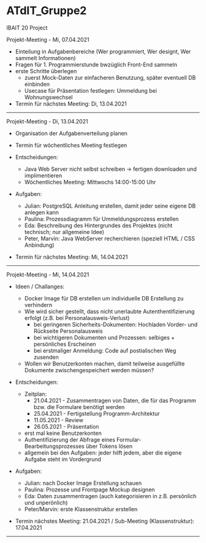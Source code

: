 # ATdIT_Gruppe2
IBAIT 20 Project


Projekt-Meeting - Mi, 07.04.2021

- Einteilung in Aufgabenbereiche (Wer programmiert, Wer designt, Wer sammelt Informationen)
- Fragen für 1. Programmierstunde bwzüglich Front-End sammeln
- erste Schritte überlegen
  - zuerst Mock-Daten zur einfacheren Benutzung, später eventuell DB einbinden
  - Usecase für Präsentation festlegen: Ummeldung bei Wohnungswechsel
- Termin für nächstes Meeting: Di, 13.04.2021

___________________________________________________________________________________________________________________________________________________________________________________

Projekt-Meeting - Di, 13.04.2021

- Organisation der Aufgabenverteilung planen
- Termin für wöchentliches Meeting festlegen

- Entscheidungen:
  - Java Web Server nicht selbst schreiben -> fertigen downloaden und implimentieren
  - Wöchentliches Meeting: Mittwochs 14:00-15:00 Uhr

- Aufgaben:
  - Julian:   PostgreSQL Anleitung erstellen, damit jeder seine eigene DB anlegen kann
  - Paulina:  Prozessdiagramm für Ummeldungsprozess erstellen
  - Eda: Beschreibung des Hintergrundes des Projektes (nicht technisch; nur allgemeine Idee)
  - Peter, Marvin: Java WebServer recherchieren (speziell HTML / CSS Anbindung)
- Termin für nächstes Meeting: Mi, 14.04.2021

___________________________________________________________________________________________________________________________________________________________________________________

Projekt-Meeting - Mi, 14.04.2021

- Ideen / Challanges:
  - Docker Image für DB erstellen um individuelle DB Erstellung zu verhindern
  - Wie wird sicher gestellt, dass nicht unerlaubte Autenthentifizierung erfolgt (z.B. bei Personalausweis-Verlust)
    - bei geringeren Sicherheits-Dokumenten: Hochladen Vorder- und Rückseite Personalausweis
    - bei wichtigeren Dokumenten und Prozessen: selbiges + persönliches Erscheinen
    - bei erstmaliger Anmeldung: Code auf postialischen Weg zusenden
  - Wollen wir Benutzerkonten machen, damit teilweise ausgefüllte Dokumente zwischengespeichert werden müssen?

- Entscheidungen:
  - Zeitplan:
    - 21.04.2021 - Zusammentragen von Daten, die für das Programm bzw. die Formulare benötigt werden
    - 25.04.2021 - Fertigstellung Programm-Architektur
    - 11.05.2021 - Review
    - 26.05.2021 - Präsentation
  - erst mal keine Benutzerkonten
  - Authentifizierung der Abfrage eines Formular-Bearbeitungsprozesses über Tokens lösen
  - allgemein bei den Aufgaben: jeder hilft jedem, aber die eigene Aufgabe steht im Vordergrund

- Aufgaben:
  - Julian: nach Docker Image Erstellung schauen
  - Paulina: Prozesse und Frontpage Mockup designen
  - Eda: Daten zusammentragen (auch kategorisieren in z.B. persönlich und unperönlich)
  - Peter/Marvin: erste Klassenstruktur erstellen

- Termin nächstes Meeting: 21.04.2021 / Sub-Meeting (Klassenstruktur): 17.04.2021
___________________________________________________________________________________________________________________________________________________________________________________
